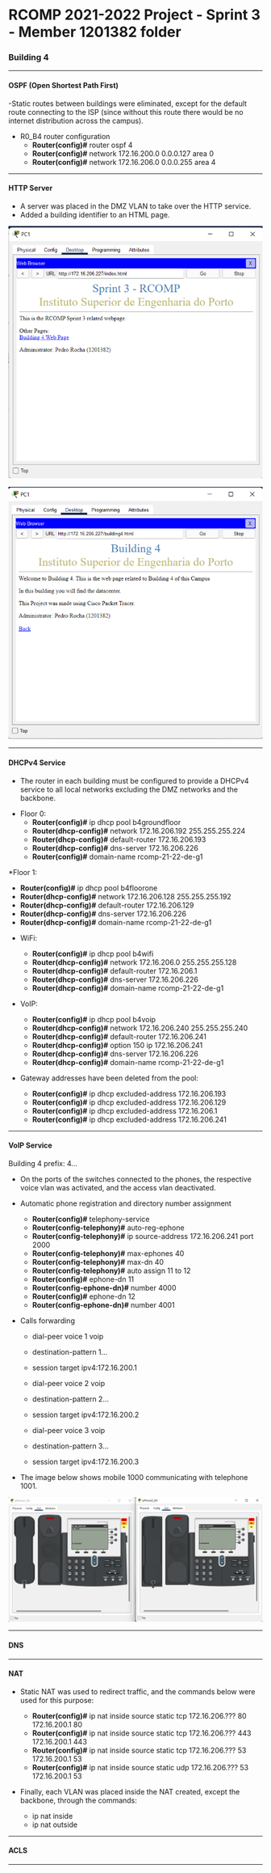 RCOMP 2021-2022 Project - Sprint 3 - Member 1201382 folder
===========================================


### Building 4

-------------------------------------------------------------------
#### OSPF (Open Shortest Path First)

-Static routes between buildings were eliminated, except for the default route connecting to the ISP
  (since without this route there would be no internet distribution across the campus).


- R0_B4 router configuration
    - **Router(config)#** router ospf 4
    - **Router(config)#** network 172.16.200.0 0.0.0.127 area 0
    - **Router(config)#** network 172.16.206.0 0.0.0.255 area 4
    

-------------------------------------------------------------------
#### HTTP Server

- A server was placed in the DMZ VLAN to take over the HTTP service.
- Added a building identifier to an HTML page.

![HTML.PNG](resources/webpage1.0.png)

![HTML.PNG](resources/webpage2.0.png)

-------------------------------------------------------------------

#### DHCPv4 Service

- The router in each building must be configured to provide a DHCPv4 service to all local networks excluding
  the DMZ networks and the backbone.

* Floor 0:
  - **Router(config)#** ip dhcp pool b4groundfloor
  - **Router(dhcp-config)#** network 172.16.206.192 255.255.255.224
  - **Router(dhcp-config)#** default-router 172.16.206.193
  - **Router(dhcp-config)#** dns-server 172.16.206.226
  - **Router(config)#** domain-name rcomp-21-22-de-g1

*Floor 1:
  - **Router(config)#** ip dhcp pool b4floorone
  - **Router(dhcp-config)#** network 172.16.206.128 255.255.255.192
  - **Router(dhcp-config)#** default-router 172.16.206.129
  - **Router(dhcp-config)#** dns-server 172.16.206.226
  - **Router(dhcp-config)#** domain-name rcomp-21-22-de-g1
  
* WiFi:
  - **Router(config)#** ip dhcp pool b4wifi
  - **Router(dhcp-config)#** network 172.16.206.0 255.255.255.128
  - **Router(dhcp-config)#** default-router 172.16.206.1
  - **Router(dhcp-config)#** dns-server 172.16.206.226
  - **Router(dhcp-config)#** domain-name rcomp-21-22-de-g1

* VoIP:
  - **Router(config)#** ip dhcp pool b4voip
  - **Router(dhcp-config)#** network 172.16.206.240 255.255.255.240
  - **Router(dhcp-config)#** default-router 172.16.206.241
  - **Router(dhcp-config)#** option 150 ip 172.16.206.241
  - **Router(dhcp-config)#** dns-server 172.16.206.226 
  - **Router(dhcp-config)#** domain-name rcomp-21-22-de-g1

* Gateway addresses have been deleted from the pool:
  - **Router(config)#** ip dhcp excluded-address 172.16.206.193
  - **Router(config)#** ip dhcp excluded-address 172.16.206.129
  - **Router(config)#** ip dhcp excluded-address 172.16.206.1
  - **Router(config)#** ip dhcp excluded-address 172.16.206.241


-------------------------------------------------------------------

#### VoIP Service

Building 4 prefix: 4...

- On the ports of the switches connected to the phones, the respective voice vlan was activated, and the access vlan deactivated.

- Automatic phone registration and directory number assignment
  - **Router(config)#** telephony-service
  - **Router(config-telephony)#** auto-reg-ephone
  - **Router(config-telephony)#** ip source-address 172.16.206.241 port 2000
  - **Router(config-telephony)#** max-ephones 40
  - **Router(config-telephony)#** max-dn 40
  - **Router(config-telephony)#** auto assign 11 to 12
  - **Router(config)#** ephone-dn 11
  - **Router(config-ephone-dn)#** number 4000
  - **Router(config)#** ephone-dn 12
  - **Router(config-ephone-dn)#** number 4001


- Calls forwarding

  - dial-peer voice 1 voip
  - destination-pattern 1…
  - session target ipv4:172.16.200.1

  - dial-peer voice 2 voip
  - destination-pattern 2…
  - session target ipv4:172.16.200.2

  - dial-peer voice 3 voip
  - destination-pattern 3…
  - session target ipv4:172.16.200.3

- The image below shows mobile 1000 communicating with telephone 1001.

![VoIPServiceB4.jpg](./resources/telefones_comunicacao.png)

-------------------------------------------------------------------

#### DNS


-------------------------------------------------------------------

#### NAT

- Static NAT was used to redirect traffic, and the commands below were used for this purpose:

  - **Router(config)#** ip nat inside source static tcp 172.16.206.??? 80 172.16.200.1 80
  - **Router(config)#** ip nat inside source static tcp 172.16.206.??? 443 172.16.200.1 443
  - **Router(config)#** ip nat inside source static tcp 172.16.206.??? 53 172.16.200.1 53
  - **Router(config)#** ip nat inside source static udp 172.16.206.??? 53 172.16.200.1 53


- Finally, each VLAN was placed inside the NAT created, except the backbone, through the commands:
  - ip nat inside
  - ip nat outside

-------------------------------------------------------------------

#### ACLS

-------------------------------------------------------------------
